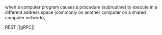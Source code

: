 when a computer program causes a procedure (subroutine) to execute in a different address space (commonly on another computer on a shared computer network),

REST
[[gRPC]]